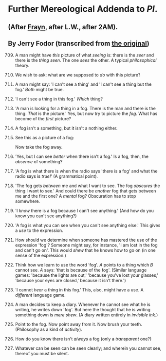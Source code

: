 # Further Mereological Addenda to *PI*.

## (After [Frayn](http://stevepetersen.net/personal/wittgenstein-fog.html "Fog-like Sensations"), after L.W., after 2AM).

## By Jerry Fodor (transcribed from [the original](http://www.nyu.edu/gsas/dept/philo/faculty/block/miscellaneous/Fodor_Wittgenstein.tiff "TIFF image"))

709. A man might have *this* picture of what *seeing* is: there is the
     *seer* and there is the *thing seen*.  The one *sees* the other.
     A typical *philosophical* theory.

710. We wish to ask: what are we supposed to *do* with this picture?

711. A man might say: 'I can't see a thing' and 'I can't see a thing
     but the fog.'  *Both* might be true.

712. 'I can't see a thing in this fog.'  *Which* thing?

713. 'A man is looking for a thing in a fog.  There is the man and
     there is the thing.  *That* is the picture.'  Yes, but now try to
     picture the *fog*.  What has become of the *first* picture?

714. A fog isn't a something, but it isn't a nothing either.

715. See this as a picture of a fog:

     Now take the fog away.

716. 'Yes, but I can see *better* when there isn't a fog.'  Is a fog,
     then, the *absence* of something?

717. 'A fog is what there is when the radio says 'there is a fog' and
     what the radio says is *true!*'  (A grammatical point).

718. 'The fog gets *between* me and what I want to see.  The fog
     *obscures* the thing I want to see.'  And could there be
     *another* fog that gets between me and the first one?  A *mental*
     fog?  Obscuration has to stop somewhere.

719. 'I *know* there is a fog because I can't see anything.'  (And how
     do you know you can't see anything?)

720. 'A fog is what you can see when you can't see anything else.'
     This gives a *use* to the expression.

721. How should we determine when someone has mastered the use of the
     expression 'fog'?  Someone might say, for instance, 'I am lost in
     the fog and can't go on'.  This would *shew* that he knows how to
     go on (in one sense of the expression.)

722. Think how we learn to use the word 'fog'.  *A* points to a thing
     which *B* cannot see.  *A* says: 'that is because of the fog'.
     (Similar language games: 'because the lights are out,' 'because
     you've lost your glasses,' 'because your eyes are closed,'
     because it isn't there.')

723. 'I cannot *hear* a thing in this fog.'  This, also, might have a
     use.  A *different* language game.

724. A man decides to keep a diary.  Whenever he cannot see what he is
     writing, he writes down 'fog'.  But here the thought that he is
     writing something down is *mere shew*.  (A diary written entirely
     in *invisible ink*.)

725. Point to the fog.  Now point away from it.  Now brush your
     teeth.  (Philosophy as a kind of *activity*).

726. How do you know there isn't *always* a fog (only a *transparent* one?)

727. Whatever can be seen can be seen clearly; and wherein you cannot
     see, thereof you must be silent.
